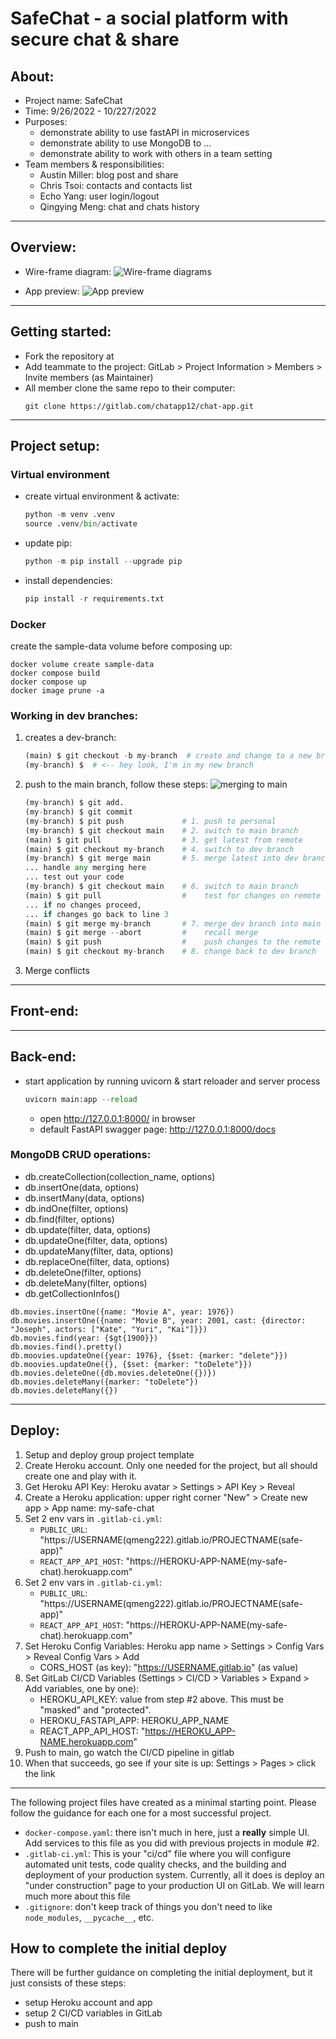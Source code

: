# SafeChat - a social platform with secure chat & share

## About:

- Project name: SafeChat
- Time: 9/26/2022 - 10/227/2022
- Purposes:
  - demonstrate ability to use fastAPI in microservices
  - demonstrate ability to use MongoDB to ...
  - demonstrate ability to work with others in a team setting
- Team members & responsibilities:
  - Austin Miller: blog post and share
  - Chris Tsoi: contacts and contacts list
  - Echo Yang: user login/logout
  - Qingying Meng: chat and chats history

---

## Overview:

- Wire-frame diagram:
  ![Wire-frame diagrams](/images/wireframe.png)

- App preview:
  ![App preview](/images/LsJazlDzWa.gif)

---

## Getting started:

- Fork the repository at
- Add teammate to the project: GitLab > Project Information > Members > Invite members (as Maintainer)
- All member clone the same repo to their computer:
  ```
  git clone https://gitlab.com/chatapp12/chat-app.git
  ```

---

## Project setup:

### Virtual environment

- create virtual environment & activate:
  ```python
  python -m venv .venv
  source .venv/bin/activate
  ```
- update pip:
  ```python
  python -m pip install --upgrade pip
  ```
- install dependencies:
  ```python
  pip install -r requirements.txt
  ```

### Docker

create the sample-data volume before composing up:

```
docker volume create sample-data
docker compose build
docker compose up
docker image prune -a
```

### Working in dev branches:

1. creates a dev-branch:

   ```python
   (main) $ git checkout -b my-branch  # create and change to a new branch
   (my-branch) $  # <-- hey look, I'm in my new branch
   ```

2. push to the main branch, follow these steps:
   ![merging to main](/images/merge.png)

   ```python
   (my-branch) $ git add.
   (my-branch) $ git commit
   (my-branch) $ pit push             # 1. push to personal
   (my-branch) $ git checkout main    # 2. switch to main branch
   (main) $ git pull                  # 3. get latest from remote
   (main) $ git checkout my-branch    # 4. switch to dev branch
   (my-branch) $ git merge main       # 5. merge latest into dev branch
   ... handle any merging here
   ... test out your code
   (my-branch) $ git checkout main    # 6. switch to main branch
   (main) $ git pull                  #    test for changes on remote
   ... if no changes proceed,
   ... if changes go back to line 3
   (main) $ git merge my-branch       # 7. merge dev branch into main
   (main) $ git merge --abort         #    recall merge
   (main) $ git push                  #    push changes to the remote
   (main) $ git checkout my-branch    # 8. change back to dev branch
   ```

3. Merge conflicts

---

## Front-end:

---

## Back-end:

- start application by running uvicorn & start reloader and server process
  ```python
  uvicorn main:app --reload
  ```
  - open http://127.0.0.1:8000/ in browser
  - default FastAPI swagger page: http://127.0.0.1:8000/docs

### MongoDB CRUD operations:

- db.createCollection(collection_name, options)
- db.insertOne(data, options)
- db.insertMany(data, options)
- db.indOne(filter, options)
- db.find(filter, options)
- db.update(filter, data, options)
- db.updateOne(filter, data, options)
- db.updateMany(filter, data, options)
- db.replaceOne(filter, data, options)
- db.deleteOne(filter, options)
- db.deleteMany(filter, options)
- db.getCollectionInfos()

```bson
db.movies.insertOne({name: "Movie A", year: 1976})
db.movies.insertOne({name: "Movie B", year: 2001, cast: {director: "Joseph", actors: ["Kate", "Yuri", "Kai"]}})
db.movies.find(year: {$gt{1900}})
db.movies.find().pretty()
db.moovies.updateOne({year: 1976}, {$set: {marker: "delete"}})
db.moovies.updateOne({}, {$set: {marker: "toDelete"}})
db.movies.deleteOne({db.movies.deleteOne({})})
db.movies.deleteMany({marker: "toDelete"})
db.movies.deleteMany({})
```

---

## Deploy:

1. Setup and deploy group project template
2. Create Heroku account. Only one needed for the project, but all should create one and play with it.
3. Get Heroku API Key: Heroku avatar > Settings > API Key > Reveal
4. Create a Heroku application: upper right corner "New" > Create new app > App name: my-safe-chat
5. Set 2 env vars in `.gitlab-ci.yml`:
   - `PUBLIC_URL`: "https://USERNAME(qmeng222).gitlab.io/PROJECTNAME(safe-app)"
   - `REACT_APP_API_HOST`: "https://HEROKU-APP-NAME(my-safe-chat).herokuapp.com"
6. Set 2 env vars in `.gitlab-ci.yml`:
   - `PUBLIC_URL`: "https://USERNAME(qmeng222).gitlab.io/PROJECTNAME(safe-app)"
   - `REACT_APP_API_HOST`: "https://HEROKU-APP-NAME(my-safe-chat).herokuapp.com"
7. Set Heroku Config Variables:
   Heroku app name > Settings > Config Vars > Reveal Config Vars > Add
   - CORS_HOST (as key): "https://USERNAME.gitlab.io" (as value)
8. Set GitLab CI/CD Variables (Settings > CI/CD > Variables > Expand > Add variables, one by one):
   - HEROKU_API_KEY: value from step #2 above. This must be "masked" and "protected".
   - HEROKU_FASTAPI_APP: HEROKU_APP_NAME
   - REACT_APP_API_HOST: "https://HEROKU_APP-NAME.herokuapp.com"
9. Push to main, go watch the CI/CD pipeline in gitlab
10. When that succeeds, go see if your site is up: Settings > Pages > click the link

---

The following project files have created as a minimal starting point. Please follow the guidance for each one for a most successful project.

- `docker-compose.yaml`: there isn't much in here, just a **really** simple UI. Add services to this file as you did with previous projects in module #2.
- `.gitlab-ci.yml`: This is your "ci/cd" file where you will configure
  automated unit tests, code quality checks, and the building and deployment
  of your production system. Currently, all it does is deploy an
  "under construction" page to your production UI on GitLab. We will learn
  much more about this file
- `.gitignore`: don't keep track of things you don't need to like
  `node_modules`, `__pycache__`, etc.

## How to complete the initial deploy

There will be further guidance on completing the initial deployment, but it just consists of these steps:

- setup Heroku account and app
- setup 2 CI/CD variables in GitLab
- push to main
